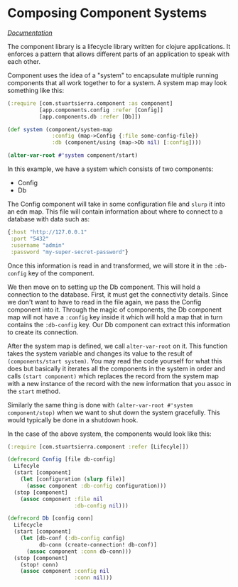 # Composing Component Systems
[*Documentation*](https://github.com/stuartsierra/component)

The component library is a lifecycle library written for clojure applications. It 
enforces a pattern that allows different parts of an application to speak with each 
other.

Component uses the idea of a "system" to encapsulate multiple running components
that all work together to for a system. A system map may look something like this:

```clojure
(:require [com.stuartsierra.component :as component]
          [app.components.config :refer [Config]]
          [app.components.db :refer [Db]])

(def system (component/system-map
              :config (map->Config {:file some-config-file})
              :db (component/using (map->Db nil) [:config])))

(alter-var-root #'system component/start)
```

In this example, we have a system which consists of two components:
- Config
- Db

The Config component will take in some configuration file and `slurp` it into an
edn map. This file will contain information about where to connect to a database
with data such as: 

```clojure
{:host "http://127.0.0.1"
 :port "5432"
 :username "admin"
 :password "my-super-secret-password"}
```

Once this information is read in and transformed, we will store it in the `:db-config`
key of the component.

We then move on to setting up the Db component. This will hold a connection to the
database. First, it must get the connectivity details. Since we don't want to
have to read in the file again, we pass the Config component into it. Through the
magic of components, the Db component map will not have a `:config` key inside it
which will hold a map that in turn contains the `:db-config` key. Our Db component can
extract this information to create its connection.

After the system map is defined, we call `alter-var-root` on it. This function takes
the system variable and changes its value to the result of `(components/start system)`.
You may read the code yourself for what this does but basically it iterates all the
components in the system in order and calls `(start component)` which replaces the 
record from the system map with a new instance of the record with the new information
that you assoc in the `start` method.

Similarly the same thing is done with `(alter-var-root #'system component/stop)` when
we want to shut down the system gracefully. This would typically be done in a shutdown
hook.

In the case of the above system, the components would look like this:

```clojure
(:require [com.stuartsierra.component :refer [Lifecyle]])

(defrecord Config [file db-config]
  Lifecyle
  (start [component]
    (let [configuration (slurp file)]
      (assoc component :db-config configuration)))
  (stop [component]
    (assoc component :file nil
                     :db-config nil)))

(defrecord Db [config conn]
  Lifecycle
  (start [component]
    (let [db-conf (:db-config config)
          db-conn (create-connection! db-conf)]
      (assoc component :conn db-conn)))
  (stop [component]
    (stop! conn)
    (assoc component :config nil
                     :conn nil)))
```